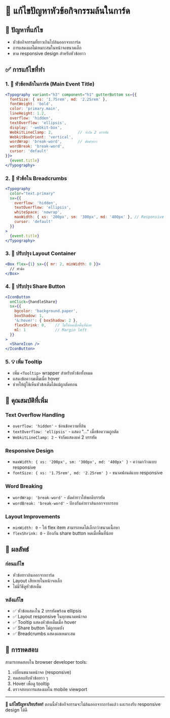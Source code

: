 # 🔧 แก้ไขปัญหาหัวข้อกิจกรรมล้นในการ์ด

## 🎯 ปัญหาที่แก้ไข
- หัวข้อกิจกรรมที่ยาวเกินไปล้นออกจากการ์ด
- การแสดงผลไม่เหมาะสมในหน้าจอขนาดเล็ก
- ขาด responsive design สำหรับหัวข้อยาว

## ✅ การแก้ไขที่ทำ

### 1. 📱 หัวข้อหลักในการ์ด (Main Event Title)
```jsx
<Typography variant="h3" component="h1" gutterBottom sx={{
  fontSize: { xs: '1.75rem', md: '2.25rem' },
  fontWeight: 'bold',
  color: 'primary.main',
  lineHeight: 1.2,
  overflow: 'hidden',
  textOverflow: 'ellipsis',
  display: '-webkit-box',
  WebkitLineClamp: 2,           // จำกัด 2 บรรทัด
  WebkitBoxOrient: 'vertical',
  wordWrap: 'break-word',       // ตัดคำยาว
  wordBreak: 'break-word',
  cursor: 'default'
}}>
  {event.title}
</Typography>
```

### 2. 🧭 หัวข้อใน Breadcrumbs
```jsx
<Typography 
  color="text.primary" 
  sx={{
    overflow: 'hidden',
    textOverflow: 'ellipsis',
    whiteSpace: 'nowrap',
    maxWidth: { xs: '200px', sm: '300px', md: '400px' }, // Responsive width
    cursor: 'default'
  }}
>
  {event.title}
</Typography>
```

### 3. 🎨 ปรับปรุง Layout Container
```jsx
<Box flex={1} sx={{ mr: 2, minWidth: 0 }}>
  // หัวข้อ
</Box>
```

### 4. 🔄 ปรับปรุง Share Button
```jsx
<IconButton
  onClick={handleShare}
  sx={{
    bgcolor: 'background.paper',
    boxShadow: 1,
    '&:hover': { boxShadow: 2 },
    flexShrink: 0,    // ไม่ให้หดเมื่อพื้นที่น้อย
    ml: 1             // Margin left
  }}
>
  <ShareIcon />
</IconButton>
```

### 5. 💡 เพิ่ม Tooltip
- เพิ่ม `<Tooltip>` wrapper สำหรับหัวข้อทั้งหมด
- แสดงข้อความเต็มเมื่อ hover
- ช่วยให้ผู้ใช้เห็นหัวข้อเต็มได้แม้ถูกตัดทอน

## 🎨 คุณสมบัติที่เพิ่ม

### Text Overflow Handling
- `overflow: 'hidden'` - ซ่อนข้อความที่ล้น
- `textOverflow: 'ellipsis'` - แสดง "..." เมื่อข้อความถูกตัด
- `WebkitLineClamp: 2` - จำกัดแสดงแค่ 2 บรรทัด

### Responsive Design
- `maxWidth: { xs: '200px', sm: '300px', md: '400px' }` - ความกว้างแบบ responsive
- `fontSize: { xs: '1.75rem', md: '2.25rem' }` - ขนาดฟอนต์แบบ responsive

### Word Breaking
- `wordWrap: 'break-word'` - ตัดคำยาวให้พอดีบรรทัด
- `wordBreak: 'break-word'` - ป้องกันคำยาวล้นออกจากกรอบ

### Layout Improvements
- `minWidth: 0` - ให้ flex item สามารถหดได้เล็กกว่าขนาดเนื้อหา
- `flexShrink: 0` - ป้องกัน share button หดเมื่อพื้นที่น้อย

## 🎯 ผลลัพธ์

### ก่อนแก้ไข
- หัวข้อยาวล้นออกจากการ์ด
- Layout เสียหายในหน้าจอเล็ก
- ไม่มีวิธีดูหัวข้อเต็ม

### หลังแก้ไข
- ✅ หัวข้อแสดงใน 2 บรรทัดพร้อม ellipsis
- ✅ Layout responsive ในทุกขนาดหน้าจอ
- ✅ Tooltip แสดงหัวข้อเต็มเมื่อ hover
- ✅ Share button ไม่ถูกบดบัง
- ✅ Breadcrumbs แสดงผลเหมาะสม

## 📱 การทดสอบ

สามารถทดสอบใน browser developer tools:
1. เปลี่ยนขนาดหน้าจอ (responsive)
2. ทดสอบกับหัวข้อยาว ๆ
3. Hover เพื่อดู tooltip
4. ตรวจสอบการแสดงผลใน mobile viewport

---

**🎉 แก้ไขปัญหาเรียบร้อย!** ตอนนี้หัวข้อกิจกรรมจะไม่ล้นออกจากการ์ดแล้ว และรองรับ responsive design ได้ดี
